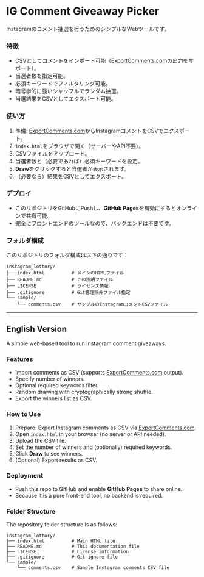 # IG Comment Giveaway Picker
Instagramのコメント抽選を行うためのシンプルなWebツールです。

### 特徴
- CSVとしてコメントをインポート可能（[ExportComments.com](https://exportcomments.com/)の出力をサポート）。
- 当選者数を指定可能。
- 必須キーワードでフィルタリング可能。
- 暗号学的に強いシャッフルでランダム抽選。
- 当選結果をCSVとしてエクスポート可能。

### 使い方
1. 準備: [ExportComments.com](https://exportcomments.com/)からInstagramコメントをCSVでエクスポート。
2. `index.html`をブラウザで開く（サーバーやAPI不要）。
3. CSVファイルをアップロード。
4. 当選者数と（必要であれば）必須キーワードを設定。
5. **Draw**をクリックすると当選者が表示されます。
6. （必要なら）結果をCSVとしてエクスポート。

### デプロイ
- このリポジトリをGitHubにPushし、**GitHub Pages**を有効にするとオンラインで共有可能。
- 完全にフロントエンドのツールなので、バックエンドは不要です。

### フォルダ構成
このリポジトリのフォルダ構成は以下の通りです：

```
instagram_lottory/
├── index.html          # メインのHTMLファイル
├── README.md           # この説明ファイル
├── LICENSE             # ライセンス情報
├── .gitignore          # Git管理除外ファイル指定
└── sample/
    └── comments.csv    # サンプルのInstagramコメントCSVファイル
```

---

## English Version

A simple web-based tool to run Instagram comment giveaways.

### Features
- Import comments as CSV (supports [ExportComments.com](https://exportcomments.com/) output).
- Specify number of winners.
- Optional required keywords filter.
- Random drawing with cryptographically strong shuffle.
- Export the winners list as CSV.

### How to Use
1. Prepare: Export Instagram comments as CSV via [ExportComments.com](https://exportcomments.com/).
2. Open `index.html` in your browser (no server or API needed).
3. Upload the CSV file.
4. Set the number of winners and (optionally) required keywords.
5. Click **Draw** to see winners.
6. (Optional) Export results as CSV.

### Deployment
- Push this repo to GitHub and enable **GitHub Pages** to share online.
- Because it is a pure front-end tool, no backend is required.

### Folder Structure
The repository folder structure is as follows:

```
instagram_lottory/
├── index.html          # Main HTML file
├── README.md           # This documentation file
├── LICENSE             # License information
├── .gitignore          # Git ignore file
└── sample/
    └── comments.csv    # Sample Instagram comments CSV file
```